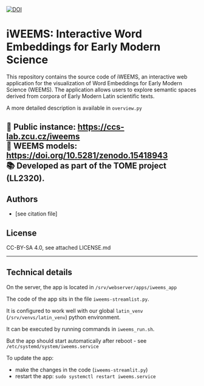 [![DOI](https://zenodo.org/badge/DOI/10.5281/zenodo.15591687.svg)](https://doi.org/10.5281/zenodo.15591687)

# iWEEMS: Interactive Word Embeddings for Early Modern Science

This repository contains the source code of iWEEMS, an interactive web application for the visualization of 
Word Embeddings for Early Modern Science (WEEMS). The application allows users to explore semantic spaces 
derived from corpora of Early Modern Latin scientific texts. 

A more detailed description is available in `overview.py`

🔗 Public instance: https://ccs-lab.zcu.cz/iweems  
📄 WEEMS models: https://doi.org/10.5281/zenodo.15418943  
📚 Developed as part of the TOME project (LL2320).
---
## Authors
* [see citation file]

## License
CC-BY-SA 4.0, see attached LICENSE.md

---
## Technical details
On the server, the app is located in `/srv/webserver/apps/iweems_app`

The code of the app sits in the file `iweems-streamlist.py`.

It is configured to work well with our global `latin_venv` (`/srv/venvs/latin_venv`) python environment.

It can be executed by running commands in `iweems_run.sh`.

But the app should start automatically after reboot - see `/etc/systemd/system/iweems.service`

To update the app:
* make the changes in the code (`iweems-streamlit.py`)
* restart the app: `sudo systemctl restart iweems.service`

